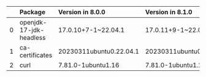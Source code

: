 <!-- markdown-link-check-disable -->

|    | Package                 | Version in 8.0.0        | Version in 8.1.0        | Status   |
|---:|:------------------------|:------------------------|:------------------------|:---------|
|  0 | openjdk-17-jdk-headless | 17.0.10+7-1~22.04.1     | 17.0.11+9-1~22.04.1     | UPDATED  |
|  1 | ca-certificates         | 20230311ubuntu0.22.04.1 | 20230311ubuntu0.22.04.1 |          |
|  2 | curl                    | 7.81.0-1ubuntu1.16      | 7.81.0-1ubuntu1.16      |          |